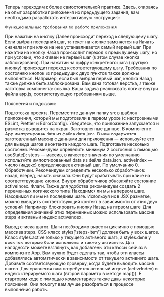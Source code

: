 Теперь переходим к более самостоятельной практике. Здесь, опираясь на опыт разработки приложения из предыдущего задания, вам необходимо разработать интерактивную инструкцию:

Функциональные требования по работе приложения:

При нажатии на кнопку Далее происходит переход к следующему шагу. Если выбран последний шаг, то текст на кнопке заменяется на Начать сначала и при клике на нее устанавливается самый первый шаг.
При нажатии на кнопку Назад происходит переход к предыдущему шагу, но при условии, что активен не первый шаг (в этом случае кнопка заблокирована).
При нажатии на цифру конкретного шага (круглую кнопку) происходит переход к соответствующему шагу. Требования по состоянию кнопок из предыдущих двух пунктов также должны выполняться. Например, если был выбран первый шаг, кнопка Назад также должна быть заблокирована.
Вам дана готовая верстка, а также заготовка компонента: ссылка. Ваша задача реализовать логику внутри файла app.js, соответствующую требованиям выше.

Пояснения и подсказки:

Подготовка проекта. Переместите данную папку src в шаблон приложения, который мы подготовили в первом уроке (с настроенными ESLint, Prettier и EditorConfig). Убедитесь, что приложение запускается и разметка выводится на экран.
Заготовленные данные. В компоненте App импортирован data из файла data.json. В нем содержится заготовленный массив с данными для приложения — используйте его для вывода шагов и контента каждого шага.
Подготовьте несколько состояний. Рекомендуем определить минимум 2 состояния с помощью useState():
steps — массив, в качестве значения по умолчанию используйте импортированный data из файла data.json.
activeIndex — число (индекс) определяющее активный шаг. По умолчанию 0.
Обработчики. Рекомендуем определить несколько обработчиков: назад, вперед, начать сначала. Они будут срабатывать при клике на соответствующие кнопки. Внутри обработчиков обновляйте состояние activeIndex.
Флаги. Также для удобства рекомендуем создать 2 переменных логического типа:
Находимся ли мы на первом шаге.
Находимся ли мы на последнем шаге.
Используя их в JSX разметке, можно выводить соответствующий контент в зависимости от этих двух условий. Например, блокировать кнопку Назад на первом шаге. Для определения значений этих переменных можно использовать массив steps и активный индекс activeIndex.

Вывод списка шагов. Шаги необходимо вывести циклично с помощью массива steps. CSS-класс styles['steps-item'] должен быть у всех шагов. Класс styles.active только у текущего активного шага, а styles.done у всех тех, которые были выполнены и также у активного. Для налядности можете взглянуть, как добавлены эти классы сейчас в компоненте App. Вам нужно будет сделать так, чтобы эти классы добавлялись автоматически в зависимости от текущего активного шага. Добавьте соответствующую проверку, когда будете выводить массив шагов. Для сравнения вам потребуется активный индекс (activeIndex) и индекс итерируемого шага (второй параметр в методе map()).
В стартовом коде с помощью комментариев также даны некоторые пояснения. Они помогут вам лучше разобраться в процессе выполнения работы.
